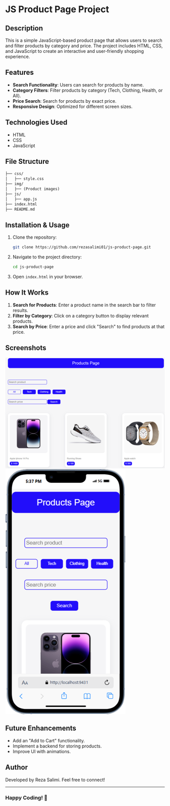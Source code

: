# JS Product Page Project

## Description
This is a simple JavaScript-based product page that allows users to search and filter products by category and price. The project includes HTML, CSS, and JavaScript to create an interactive and user-friendly shopping experience.

## Features
- **Search Functionality**: Users can search for products by name.
- **Category Filters**: Filter products by category (Tech, Clothing, Health, or All).
- **Price Search**: Search for products by exact price.
- **Responsive Design**: Optimized for different screen sizes.

## Technologies Used
- HTML
- CSS
- JavaScript

## File Structure
```
├── css/
│   ├── style.css
├── img/
│   ├── (Product images)
├── js/
│   ├── app.js
├── index.html
├── README.md
```

## Installation & Usage
1. Clone the repository:
   ```sh
   git clone https://github.com/rezasalimi01/js-product-page.git
   ```
2. Navigate to the project directory:
   ```sh
   cd js-product-page
   ```
3. Open `index.html` in your browser.

## How It Works
1. **Search for Products**: Enter a product name in the search bar to filter results.
2. **Filter by Category**: Click on a category button to display relevant products.
3. **Search by Price**: Enter a price and click "Search" to find products at that price.

## Screenshots
![Product Page Screenshot](./img/screenshot.png) 
![Product Page Screenshot](./img/screenshot-iphone.png) 

## Future Enhancements
- Add an "Add to Cart" functionality.
- Implement a backend for storing products.
- Improve UI with animations.

## Author
Developed by Reza Salimi. Feel free to connect!

---
### Happy Coding! 🚀

